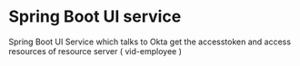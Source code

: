 # Spring Boot UI service 
Spring Boot UI Service which talks to Okta get the accesstoken and access resources of resource server ( vid-employee ) 
